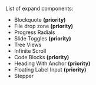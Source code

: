List of expand components:

- Blockquote **(priority)**
- File drop zone **(priority)**
- Progress Radials
- Slide Toggles **(priority)**
- Tree Views
- Infinite Scroll
- Code Blocks **(priority)**
- Heading With Anchor **(priority)**
- Floating Label Input **(priority)**
- Stepper